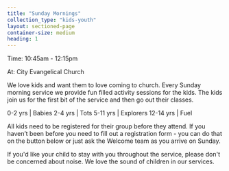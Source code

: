 ```yaml
---
title: "Sunday Mornings"
collection_type: "kids-youth"
layout: sectioned-page
container-size: medium
heading: 1
---
```


<div class="text-center">
  <p class="font-impact no-margin-bottom">Time: 10:45am - 12:15pm</p>
  <p class="font-impact">At: City Evangelical Church</p>
</div>

We love kids and want them to love coming to church. Every Sunday morning service we provide fun filled activity sessions for the kids. The kids join us for the first bit of the service and then go out their classes.

0-2 yrs | Babies 
2-4 yrs | Tots 
5-11 yrs |  Explorers
12-14 yrs | Fuel

All kids need to be registered for their group before they attend. If you haven’t been before you need to fill out a registration form - you can do that on the button below or just ask the Welcome team as you arrive on Sunday.

If you'd like your child to stay with you throughout the service, please don't be concerned about noise. We love the sound of children in our services.

